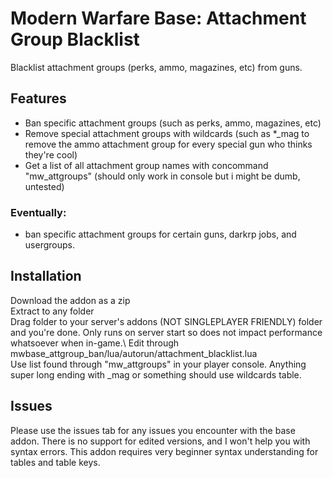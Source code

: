 # Modern Warfare Base: Attachment Group Blacklist
Blacklist attachment groups (perks, ammo, magazines, etc) from guns.

## Features
- Ban specific attachment groups (such as perks, ammo, magazines, etc)
- Remove special attachment groups with wildcards (such as *_mag to remove the ammo attachment group for every special gun who thinks they're cool)
- Get a list of all attachment group names with concommand "mw_attgroups" (should only work in console but i might be dumb, untested)

### Eventually:
- ban specific attachment groups for certain guns, darkrp jobs, and usergroups.

## Installation 
Download the addon as a zip\
Extract to any folder\
Drag folder to your server's addons (NOT SINGLEPLAYER FRIENDLY) folder and you're done. Only runs on server start so does not impact performance whatsoever when in-game.\ 
Edit through mwbase_attgroup_ban/lua/autorun/attachment_blacklist.lua\
Use list found through "mw_attgroups" in your player console. Anything super long ending with \_mag or something should use wildcards table.

## Issues 
Please use the issues tab for any issues you encounter with the base addon. There is no support for edited versions, and I won't help you with syntax errors. This addon requires very beginner syntax understanding for tables and table keys.
